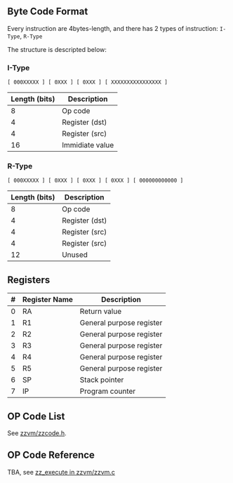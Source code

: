 ## Byte Code Format

Every instruction are 4bytes-length, and there has 2 types of instruction:
`I-Type`, `R-Type`

The structure is descripted below:

### I-Type

```
[ 000XXXXX ] [ 0XXX ] [ 0XXX ] [ XXXXXXXXXXXXXXXX ]
```

| Length (bits) | Description     |
| ------------- | --------------- |
| 8             | Op code         |
| 4             | Register (dst)  |
| 4             | Register (src)  |
| 16            | Immidiate value |

### R-Type

```
[ 000XXXXX ] [ 0XXX ] [ 0XXX ] [ 0XXX ] [ 000000000000 ]
```

| Length (bits) | Description     |
| ------------- | --------------- |
| 8             | Op code         |
| 4             | Register (dst)  |
| 4             | Register (src)  |
| 4             | Register (src)  |
| 12            | Unused          |

## Registers

|  #  | Register Name | Description              |
| :-: | ------------- | ------------------------ |
|  0  | RA            | Return value             |
|  1  | R1            | General purpose register |
|  2  | R2            | General purpose register |
|  3  | R3            | General purpose register |
|  4  | R4            | General purpose register |
|  5  | R5            | General purpose register |
|  6  | SP            | Stack pointer            |
|  7  | IP            | Program counter          |


## OP Code List

See [zzvm/zzcode.h](../zzvm/zzcode.h).

## OP Code Reference

TBA, see [zz_execute in zzvm/zzvm.c](../zzvm/zzvm.c)

